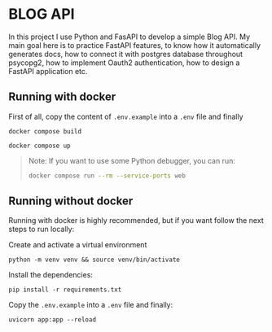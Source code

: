 # BLOG API

In this project I use Python and FasAPI to develop a simple Blog API.
My main goal here is to practice FastAPI features, to know how it automatically 
generates docs, how to connect it with postgres database throughout psycopg2,
how to implement Oauth2 authentication, how to design a FastAPI application etc.

## Running with docker
First of all, copy the content of `.env.example` into a `.env` file and finally

```shell
docker compose build
```

```shell
docker compose up
```

>Note: If you want to use some Python debugger, you can run:
>```bash
>docker compose run --rm --service-ports web
>```

## Running without docker
Running with docker is highly recommended, but if you want follow the next steps to run locally:

Create and activate a virtual environment
```shell
python -m venv venv && source venv/bin/activate
```

Install the dependencies:

```shell
pip install -r requirements.txt
```

Copy the `.env.example` into a `.env` file and finally:

```shell
uvicorn app:app --reload
```
